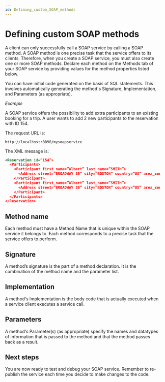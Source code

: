 ```yaml
---
id: Defining_custom_SOAP_methods
---
```


# Defining custom SOAP methods

A client can only successfully call a SOAP service by calling a SOAP method. A SOAP method is one precise task that the service offers to its clients. Therefore, when you create a SOAP service, you must also create one or more SOAP methods. Declare each method on the Methods tab of your SOAP service by providing values for the method properties listed below.

You can have initial code generated on the basis of SQL statements. This involves automatically generating the method's Signature, Implementation, and Parameters (as appropriate).

*Example*

A SOAP service offers the possibility to add extra participants to an existing booking for a trip. A user wants to add 2 new participants to the reservation with ID 154.

The request URL is:

```
http://localhost:8090/mysoapservice
```

The XML message is:

```xml
<Reservation id=”154”>
  <Participants>
    <Participant first_name=”Albert” last_name=”SMITH”>
      <Address street=”BROADWAY 35” city=”BOSTON” country=”US” area_code=”MA 02215” gender=”M”/>
    </Participant>
    <Participant first_name=”Albert” last_name=”SMITH”>
      <Address street=”BROADWAY 35” city=”BOSTON” country=”US” area_code=”MA 02215” gender=”M”/>
    </Participant>
  </Participants>
</Reservation>
```

## Method name

Each method must have a Method Name that is unique within the SOAP service it belongs to. Each method corresponds to a precise task that the service offers to perform.

## Signature

A method’s signature is the part of a method declaration. It is the combination of the method name and the parameter list.

## Implementation

A method's Implementation is the body code that is actually executed when a service client executes a service call.

## Parameters

A method's Parameter(s) (as appropriate) specify the names and datatypes of information that is passed to the method and that the method passes back as a result.

## Next steps

You are now ready to test and debug your SOAP service. Remember to re-publish the service each time you decide to make changes to the code.